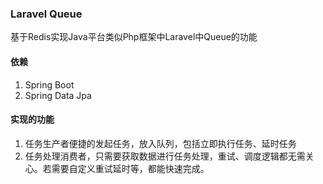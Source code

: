 ### Laravel Queue

基于Redis实现Java平台类似Php框架中Laravel中Queue的功能

#### 依赖

1. Spring Boot
2. Spring Data Jpa

#### 实现的功能

1. 任务生产者便捷的发起任务，放入队列，包括立即执行任务、延时任务
2. 任务处理消费者，只需要获取数据进行任务处理，重试、调度逻辑都无需关心。若需要自定义重试延时等，都能快速完成。

